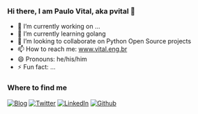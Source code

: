 ### Hi there, I am Paulo Vital, aka pvital 👋 

<!--
**pvital/pvital** is a ✨ _special_ ✨ repository because its `README.md` (this file) appears on your GitHub profile.
-->

- 🔭 I’m currently working on ...
- 🌱 I’m currently learning golang
- 🤔 I’m looking to collaborate on Python Open Source projects
- 📫 How to reach me: www.vital.eng.br
- 😄 Pronouns: he/his/him
- ⚡ Fun fact: ...

### Where to find me
<p>
  <a href="https://pvital.wordpress.com" target="_blank"><img alt="Blog" src="https://img.shields.io/badge/Blog-%2312100E.svg?&style=flat&logo=wordpress&logoColor=white" /></a>
  <a href="https://twitter.com/prpvital" target="_blank"><img alt="Twitter" src="https://img.shields.io/badge/Twitter-%231DA1F2.svg?&style=flat&logo=twitter&logoColor=white" /></a> 
  <a href="https://www.linkedin.com/in/pvital" target="_blank"><img alt="LinkedIn" src="https://img.shields.io/badge/LinkedIn-%230077B5.svg?&style=flat&logo=linkedin&logoColor=white" /></a> 
  <a href="https://github.com/pvital" target="_blank"><img alt="Github" src="https://img.shields.io/badge/GitHub-%2312100E.svg?&style=flat&logo=Github&logoColor=white" /></a> 
</p>
